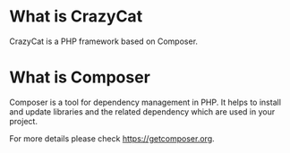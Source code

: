 # What is CrazyCat

CrazyCat is a PHP framework based on Composer.


# What is Composer

Composer is a tool for dependency management in PHP. It helps to install and update libraries and the related dependency which are used in your project.

For more details please check <https://getcomposer.org>.
